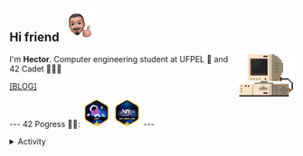 







Hi friend <img src="./src/IMG-5048.PNG" height="60" width="60">
---

<img src="./src/retrocomputer0.2.gif" align="right" alt="retro computer" height="75" width="100">

<p> I'm <b>Hector</b>. Computer engineering student at UFPEL 🏫 and 42 Cadet 👨🏽‍🚀<br> </p>

<p style="font-size=30%">
<a href="https://devhector.github.io/" target="_blank">[BLOG]</a>
</p>
---
42 Pogress 🏃‍♂️:
<img src="./src/badges/libftm.png" height="50" width="50">
<img src="./src/badges/get_next_linem.png" height="50" width="50">
---
<p align="left">
  
  <details>
    <summary>Activity</summary>
  <img src="https://badge42.herokuapp.com/api/stats/hectfern?privacyEmail=true&darkmode=true&cursus=42cursus"></img>
  <img src="https://github-readme-stats.vercel.app/api/wakatime?username=devhector&layout=compact&theme=dracula"></img>
  </details>
  
</p>


<!--
**hectorhu17/hectorhu17** is a ✨ _special_ ✨ repository because its `README.md` (this file) appears on your GitHub profile.

Here are some ideas to get you started:

- 🔭 I’m currently working on ...
- 🌱 I’m currently learning ...
- 👯 I’m looking to collaborate on ...
- 🤔 I’m looking for help with ...
- 💬 Ask me about ...
- 📫 How to reach me: ...
- 😄 Pronouns: ...
- ⚡ Fun fact: ...
-->
